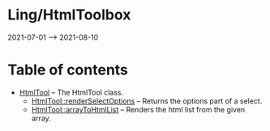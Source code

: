 Ling/HtmlToolbox
================
2021-07-01 --> 2021-08-10




Table of contents
===========

- [HtmlTool](https://github.com/lingtalfi/HtmlToolbox/blob/master/doc/api/Ling/HtmlToolbox/HtmlTool.md) &ndash; The HtmlTool class.
    - [HtmlTool::renderSelectOptions](https://github.com/lingtalfi/HtmlToolbox/blob/master/doc/api/Ling/HtmlToolbox/HtmlTool/renderSelectOptions.md) &ndash; Returns the options part of a select.
    - [HtmlTool::arrayToHtmlList](https://github.com/lingtalfi/HtmlToolbox/blob/master/doc/api/Ling/HtmlToolbox/HtmlTool/arrayToHtmlList.md) &ndash; Renders the html list from the given array.




